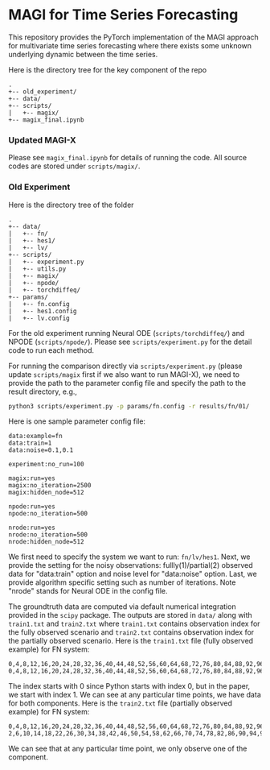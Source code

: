 # MAGI for Time Series Forecasting

This repository provides the PyTorch implementation of the MAGI approach for multivariate time series forecasting where there exists some unknown underlying dynamic between the time series. 

Here is the directory tree for the key component of the repo
```
.
+-- old_experiment/
+-- data/
+-- scripts/
|   +-- magix/
+-- magix_final.ipynb
```

### Updated MAGI-X
Please see ``magix_final.ipynb`` for details of running the code. All source codes are stored under ``scripts/magix/``. 

### Old Experiment 
Here is the directory tree of the folder
```
.
+-- data/
|   +-- fn/
|   +-- hes1/
|   +-- lv/
+-- scripts/
|   +-- experiment.py
|   +-- utils.py
|   +-- magix/
|   +-- npode/
|   +-- torchdiffeq/
+-- params/
|   +-- fn.config
|   +-- hes1.config
|   +-- lv.config
```

For the old experiment running Neural ODE (``scripts/torchdiffeq/``) and NPODE (``scripts/npode/``). Please see ``scripts/experiment.py`` for the detail code to run each method. 

For running the comparison directly via ``scripts/experiment.py`` (please update ``scripts/magix`` first if we also want to run MAGI-X), we need to provide the path to the parameter config file and specify the path to the result directory, e.g., 

```sh
python3 scripts/experiment.py -p params/fn.config -r results/fn/01/
```

Here is one sample parameter config file:

```
data:example=fn
data:train=1
data:noise=0.1,0.1

experiment:no_run=100

magix:run=yes
magix:no_iteration=2500
magix:hidden_node=512

npode:run=yes
npode:no_iteration=500

nrode:run=yes
nrode:no_iteration=500
nrode:hidden_node=512
```

We first need to specify the system we want to run: ``fn/lv/hes1``. Next, we provide the setting for the noisy observations: fullly(1)/partial(2) observed data for "data:train" option and noise level for "data:noise" option. Last, we provide algorithm specific setting such as number of iterations. Note "nrode" stands for Neural ODE in the config file.

The groundtruth data are computed via default numerical integration provided in the ``scipy`` package. The outputs are stored in ``data/`` along with ``train1.txt`` and ``train2.txt`` where ``train1.txt`` contains observation index for the fully observed scenario and ``train2.txt`` contains observation index for the partially observed scenario. Here is the ``train1.txt`` file (fully observed example) for FN system:

```
0,4,8,12,16,20,24,28,32,36,40,44,48,52,56,60,64,68,72,76,80,84,88,92,96,100,104,108,112,116,120,124,128,132,136,140,144,148,152,156,160
0,4,8,12,16,20,24,28,32,36,40,44,48,52,56,60,64,68,72,76,80,84,88,92,96,100,104,108,112,116,120,124,128,132,136,140,144,148,152,156,160
```

The index starts with 0 since Python starts with index 0, but in the paper, we start with index 1. We can see at any particular time points, we have data for both components. Here is the ``train2.txt`` file (partially observed example) for FN system:

```
0,4,8,12,16,20,24,28,32,36,40,44,48,52,56,60,64,68,72,76,80,84,88,92,96,100,104,108,112,116,120,124,128,132,136,140,144,148,152,156,160
2,6,10,14,18,22,26,30,34,38,42,46,50,54,58,62,66,70,74,78,82,86,90,94,98,102,106,110,114,118,122,126,130,134,138,142,146,150,154,158
```

We can see that at any particular time point, we only observe one of the component. 